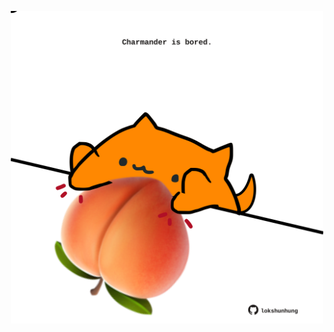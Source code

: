 <!-- built at 04/05/2024, 09:00:39 UTC -->
<p align="center">
  <img width="500" height="500" src="./ReadmeImage.svg">
</p>

